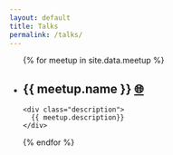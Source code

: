 ```yaml
---
layout: default
title: Talks
permalink: /talks/
---
```


<ul>
  {% for meetup in site.data.meetup %}

  <li>
    <h2>
      {{ meetup.name }}
      <a href="{{meetup.link}}"> 🌐 </a>
    </h2>

    <div class="description">
      {{ meetup.description}}
    </div>

  </li>
{% endfor %}
</ul>
